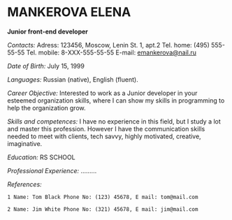 # MANKEROVA ELENA
**Junior front-end developer**

*Contacts:* 
Adress: 123456, Moscow, Lenin St. 1, apt.2 
Tel. home: (495) 555-55-55 
Tel. mobile: 8-ХХХ-555-55-55 
E-mail: emankerova@nail.ru

*Date of Birth:* July 15, 1999

*Languages:* Russian (native), English (fluent).

*Career Objective:* Interested to work as a Junior developer in your esteemed organization skills, where I can show my skills in programming to help the organization grow.

*Skills and competences:* I have no experience in this field, but I study a lot and master this profession. However I have the communication skills needed to meet with clients, tech savvy, highly motivated, creative, imaginative.

*Education:* RS SCHOOL

*Professional Experience:* .........

*References:*

    1 Name: Tom Black Phone No: (123) 45678, E mail: tom@mail.com

    2 Name: Jim White Phone No: (321) 45678, E mail: jim@mail.com